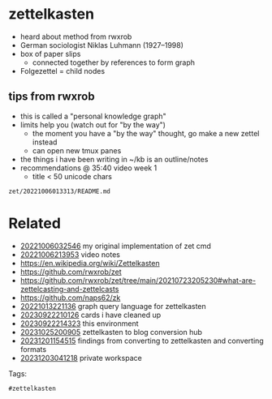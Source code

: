 # zettelkasten

- heard about method from rwxrob
- German sociologist Niklas Luhmann (1927–1998)
- box of paper slips
  - connected together by references to form graph
- Folgezettel = child nodes

## tips from rwxrob
- this is called a "personal knowledge graph"
- limits help you (watch out for "by the way")
  - the moment you have a "by the way" thought, go make a new zettel instead
  - can open new tmux panes
- the things i have been writing in ~/kb is an outline/notes
- recommendations @ 35:40 video week 1
  - title < 50 unicode chars

` zet/20221006013313/README.md `

# Related

- [20221006032546](/zet/20221006032546/README.md) my original implementation of zet cmd
- [20221006213953](/zet/20221006213953/README.md) video notes
- https://en.wikipedia.org/wiki/Zettelkasten
- https://github.com/rwxrob/zet
- https://github.com/rwxrob/zet/tree/main/20210723205230#what-are-zettelcasting-and-zettelcasts
- https://github.com/naps62/zk
- [20221013221136](/zet/20221013221136/README.md) graph query language for zettelkasten
- [20230922210126](/zet/20230922210126/README.md) cards i have cleaned up
- [20230922214323](/zet/20230922214323/README.md) this environment
- [20231025200905](/zet/20231025200905/README.md) zettelkasten to blog conversion hub
- [20231201154515](/zet/20231201154515/README.md) findings from converting to zettelkasten and converting formats
- [20231203041218](/zet/20231203041218/README.md) private workspace

Tags:

    #zettelkasten

